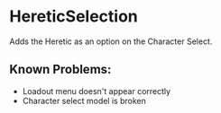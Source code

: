 # HereticSelection

Adds the Heretic as an option on the Character Select.

## Known Problems:

* Loadout menu doesn't appear correctly
* Character select model is broken
